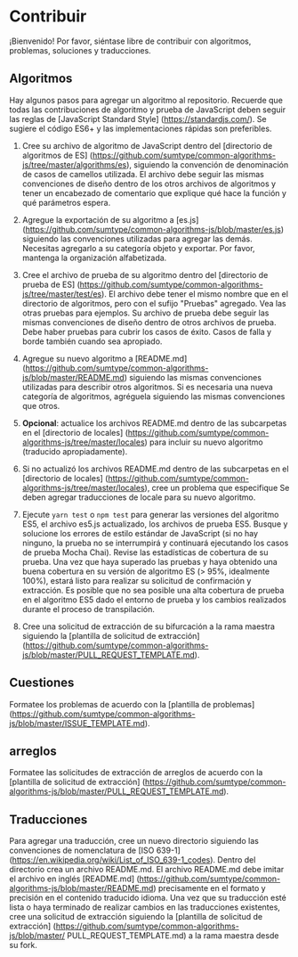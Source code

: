 # Contribuir

¡Bienvenido! Por favor, siéntase libre de contribuir con algoritmos, problemas, soluciones y traducciones.

## Algoritmos

Hay algunos pasos para agregar un algoritmo al repositorio. Recuerde que todas las contribuciones de algoritmo y prueba de JavaScript deben seguir las reglas de [JavaScript Standard Style] (https://standardjs.com/). Se sugiere el código ES6+ y las implementaciones rápidas son preferibles.

1) Cree su archivo de algoritmo de JavaScript dentro del [directorio de algoritmos de ES] (https://github.com/sumtype/common-algorithms-js/tree/master/algorithms/es), siguiendo la convención de denominación de casos de camellos utilizada. El archivo debe seguir las mismas convenciones de diseño dentro de los otros archivos de algoritmos y tener un encabezado de comentario que explique qué hace la función y qué parámetros espera.

2) Agregue la exportación de su algoritmo a [es.js] (https://github.com/sumtype/common-algorithms-js/blob/master/es.js) siguiendo las convenciones utilizadas para agregar las demás. Necesitas agregarlo a su categoría objeto y exportar. Por favor, mantenga la organización alfabetizada.

3) Cree el archivo de prueba de su algoritmo dentro del [directorio de prueba de ES] (https://github.com/sumtype/common-algorithms-js/tree/master/test/es). El archivo debe tener el mismo nombre que en el directorio de algoritmos, pero con el sufijo "Pruebas" agregado. Vea las otras pruebas para ejemplos. Su archivo de prueba debe seguir las mismas convenciones de diseño dentro de otros archivos de prueba. Debe haber pruebas para cubrir los casos de éxito. Casos de falla y borde también cuando sea apropiado.

4) Agregue su nuevo algoritmo a [README.md] (https://github.com/sumtype/common-algorithms-js/blob/master/README.md) siguiendo las mismas convenciones utilizadas para describir otros algoritmos. Si es necesaria una nueva categoría de algoritmos, agréguela siguiendo las mismas convenciones que otros.

5) **Opcional**: actualice los archivos README.md dentro de las subcarpetas en el [directorio de locales] (https://github.com/sumtype/common-algorithms-js/tree/master/locales) para incluir su nuevo algoritmo (traducido apropiadamente).

6) Si no actualizó los archivos README.md dentro de las subcarpetas en el [directorio de locales] (https://github.com/sumtype/common-algorithms-js/tree/master/locales), cree un problema que especifique Se deben agregar traducciones de locale para su nuevo algoritmo.

7) Ejecute `yarn test` o `npm test` para generar las versiones del algoritmo ES5, el archivo es5.js actualizado, los archivos de prueba ES5. Busque y solucione los errores de estilo estándar de JavaScript (si no hay ninguno, la prueba no se interrumpirá y continuará ejecutando los casos de prueba Mocha Chai). Revise las estadísticas de cobertura de su prueba. Una vez que haya superado las pruebas y haya obtenido una buena cobertura en su versión de algoritmo ES (> 95%, idealmente 100%), estará listo para realizar su solicitud de confirmación y extracción. Es posible que no sea posible una alta cobertura de prueba en el algoritmo ES5 dado el entorno de prueba y los cambios realizados durante el proceso de transpilación.

7) Cree una solicitud de extracción de su bifurcación a la rama maestra siguiendo la [plantilla de solicitud de extracción] (https://github.com/sumtype/common-algorithms-js/blob/master/PULL_REQUEST_TEMPLATE.md).

## Cuestiones

Formatee los problemas de acuerdo con la [plantilla de problemas] (https://github.com/sumtype/common-algorithms-js/blob/master/ISSUE_TEMPLATE.md).

## arreglos

Formatee las solicitudes de extracción de arreglos de acuerdo con la [plantilla de solicitud de extracción] (https://github.com/sumtype/common-algorithms-js/blob/master/PULL_REQUEST_TEMPLATE.md).

## Traducciones

Para agregar una traducción, cree un nuevo directorio siguiendo las convenciones de nomenclatura de [ISO 639-1] (https://en.wikipedia.org/wiki/List_of_ISO_639-1_codes). Dentro del directorio crea un archivo README.md. El archivo README.md debe imitar el archivo en inglés [README.md] (https://github.com/sumtype/common-algorithms-js/blob/master/README.md) precisamente en el formato y precisión en el contenido traducido idioma. Una vez que su traducción esté lista o haya terminado de realizar cambios en las traducciones existentes, cree una solicitud de extracción siguiendo la [plantilla de solicitud de extracción] (https://github.com/sumtype/common-algorithms-js/blob/master/ PULL_REQUEST_TEMPLATE.md) a la rama maestra desde su fork.